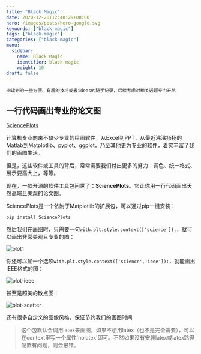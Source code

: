 ```yaml
---
title: "Black Magic"
date: 2020-12-20T12:40:29+08:00
hero: /images/posts/hero-google.svg
keywords: ["black-magic"]
tags: ["black-magic"]
categories: ["black-magic"]
menu:
  sidebar:
    name: Black Magic
    identifier: black-magic
    weight: 10
draft: false
---
```


`阅读到的一些方便、有趣的技巧或者ideas的随手记录，后续考虑对相关话题专门开坑`

## 一行代码画出专业的论文图

[SciencePlots](https://github.com/garrettj403/SciencePlots)

计算机专业向来不缺少专业的绘图软件，从Excel到PPT，从最近沸沸扬扬的Matlab到Matplotlib、pyplot、ggplot，乃至其他更为专业的软件，着实丰富了我们的画图生活。

但是，这些软件或工具的背后，常常需要我们付出更多的努力：调色、统一格式、展示要高大上，等等。

现在，一款开源的软件工具包问世了：**SciencePlots**。它让你用一行代码画出天然高端且美观的论文图。

SciencePlots是一个依附于Matplotlib的扩展包，可以通过pip一键安装：

```
pip install SciencePlots
```

然后我们在画图时，只需要一句`with.plt.style.context(['science']):`，就可以画出非常美观且专业的图：

![plot1](https://pic1.zhimg.com/80/v2-90ced58bd948b48122c7c49f6dd3aeb8_1440w.jpg)

你还可以加一个选项`with.plt.style.context(['science','ieee']):`，就能画出IEEE格式的图：

![plot-ieee](https://pic3.zhimg.com/80/v2-65a94e294409928599dc91745f01662e_1440w.jpg)

甚至是超美的散点图：

![plot-scatter](https://pic4.zhimg.com/80/v2-db5c1cc749638e5bfba236fa9acdb4ff_1440w.jpg)

还有很多自定义的图像风格，保证节约我们的画图时间

> 这个包默认会调用latex来画图，如果不想用latex（也不是完全需要），可以在context里写一个属性'nolatex'即可。不然如果没有安装latex或latex路径配置有问题，则会报错。

